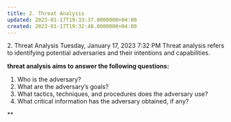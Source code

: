 ```yaml
---
title: 2. Threat Analysis
updated: 2023-01-17T19:33:37.0000000+04:00
created: 2023-01-17T19:32:48.0000000+04:00
---
```


2\. Threat Analysis
Tuesday, January 17, 2023
7:32 PM
Threat analysis refers to identifying potential adversaries and their intentions and capabilities.

**threat analysis aims to answer the following questions:**
1.  Who is the adversary?
2.  What are the adversary’s goals?
3.  What tactics, techniques, and procedures does the adversary use?
4.  What critical information has the adversary obtained, if any?

**
